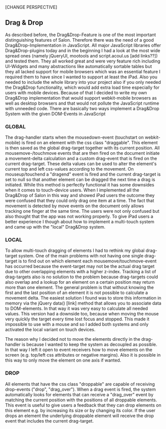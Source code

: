 [CHANGE PERSPECTIVE]
## Drag & Drop
As described before, the Drag&Drop-Feature is one of the most important distinguishing features of Salon. Therefore there was the need of a good Drag&Drop-Implementation in JavaScript. All major JavaScript libraries offer Drag&Drop-plugins today and in the beginning I had a look at the most wide spread ones (namely jQueryUI, mootools and script.acoul.us [add links??]) and tested them. They all worked great and were very feature rich including UI-Widgets and many abstractions like automatically sortable tables but they all lacked support for mobile browsers which was an essential feature I required them to have since I wanted to support at least the iPad. Also you needed to include the whole library into your project also if you only needed the Drag&Drop functionality, which would add extra load time especially for users with mobile devices.
Because of that I decided to write my own Drag&Drop implementation that would support webkit-mobile browsers as well as desktop browsers and that would not pollute the JavaScript runtime with unneeded code.
There are basically two ways implement a Drag&Drop System with the given DOM-Events in JavaScript

### GLOBAL
The drag-handler starts when the mousedown-event (touchstart on webkit-mobile) is fired on an element with the css class "draggable". This element is then saved as the global drag-target together with its current position. All mousemove-/touchmove events that are then fired on the document initiate a movement-delta calculation and a custom drag-event that is fired on the current drag-target. These delta values can be used to alter the element's current top and left css-values according to the movement.
On mouseup/touchend a "dragend" event is fired and the current drag-target is set to null so that another element can be dragged the next time a drag is initiated.
While this method is perfectly functional it has some downsides when it comes to touch-device users. When I implemented all the Drag&Drop of Salon in this way and showed iPad users the outcome they were confused that they could only drag one item at a time. The fact that movement is detected by move events on the document only allows tracking one finger at the same time. The users were not only confused but also thought that the app was not working properly. To give iPad users a better experience I though about how to implement a multi-touch system and came up with the "local" Drag&Drop system.

### LOCAL
To allow multi-touch dragging of elements I had to rethink my global drag-target system. One of the main problems with not having one single drag-target is to find out on which element each mousemove/touchmove-event has occurred because the event-target may not be the actual drag target due to other overlapping elements with a higher z-index. Tracking a list of drag-targets also is no solution to the problem because drag-targets could also overlap and a lookup for an element on a certain position may return more than one element.
The general problem is that without knowing the first and the last position of an element it is not possible to calculate a movement delta. The easiest solution I found was to store this information in memory via the jQuery data() [link] method that allows you to associate data to DOM-elements. In that way it was very easy to calculate all needed values.
This version had a downside too, because when moving the mouse very quickly the target every time lost focus and stopped. This made it impossible to use with a mouse and so I added both systems and only activated the local variant on touch devices.

The reason why I decided not to move the elements directly in the drag-handler is because I wanted to keep the system as decoupled as possible. In that way I left it open to event receivers how to move elements on the screen (e.g. top/left css attributes or negative margins). Also it is possible in this way to only move the element on one axis if wanted.

### DROP
All elements that have the css class "droppable" are capable of receiving drop-events ("drop", "drag_over"). When a drag event is fired, the system automatically looks for elements that can receive a "drag_over" event by matching the current position with the positions of all droppable elements. This event is useful to give users a feedback that they can drop elements on this element e.g. by increasing its size or by changing its color. If the user drops an element the underlying droppable element will receive the drop event that includes the current drag-target.